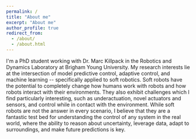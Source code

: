 ```yaml
---
permalink: /
title: "About me"
excerpt: "About me"
author_profile: true
redirect_from: 
  - /about/
  - /about.html
---
```


I'm a PhD student working with Dr. Marc Killpack in the Robotics and Dynamics Laboratory at Brigham Young University. My research interests lie at the intersection of model predictive control, adaptive control, and machine learning -- specifically applied to soft robotics. Soft robots have the potential to completely change how humans work with robots and how robots interact with their environments. They also exhibit challenges which I find particularly interesting, such as underactuation, novel actuators and sensors, and control while in contact with the environment. While soft robots are not the answer in every scenario, I believe that they are a fantastic test bed for understanding the control of any system in the real world, where the ability to reason about uncertainty, leverage data, adapt to surroundings, and make future predictions is key. 
